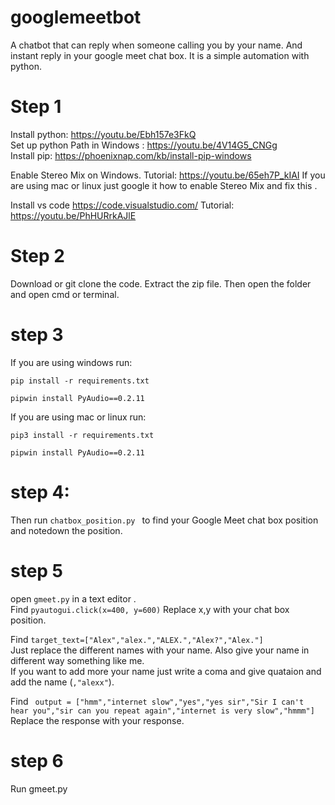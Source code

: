# googlemeetbot
A chatbot that can reply when someone calling you by your name. And instant reply in your google meet chat box. It is a simple automation with python.

# Step 1
Install python:
https://youtu.be/Ebh157e3FkQ  <br>
Set up python Path in Windows :
https://youtu.be/4V14G5_CNGg    <br>
Install pip:
https://phoenixnap.com/kb/install-pip-windows  <br>

Enable Stereo Mix on Windows. 
Tutorial: https://youtu.be/65eh7P_kIAI
If you are using mac or linux just google it how to enable  Stereo Mix  and fix this .

Install vs code
https://code.visualstudio.com/
Tutorial:
https://youtu.be/PhHURrkAJlE
# Step 2
Download or git clone the code. Extract the zip file. Then open the folder and open cmd or terminal.

# step 3
If you are using windows run: <br>
```
pip install -r requirements.txt 
```
```
pipwin install PyAudio==0.2.11
```

If you are using mac or linux run:<br>
```
pip3 install -r requirements.txt
```
```
pipwin install PyAudio==0.2.11
```

# step 4:
Then run ```chatbox_position.py ``` to find your Google Meet chat box position and notedown the position.

# step 5
open ```gmeet.py``` in a text editor .<br>
Find 
```pyautogui.click(x=400, y=600)```
Replace x,y with your chat box position.<br>

Find 
```target_text=["Alex","alex.","ALEX.","Alex?","Alex."] ```
<br>
Just replace the different names with your name. Also give your name in different way something like me.<br>
If you want to add more your name just write a coma and give quataion and add the name (```,"alexx"```).<br>

Find 
``` output = ["hmm","internet slow","yes","yes sir","Sir I can't hear you","sir can you repeat again","internet is very slow","hmmm"]```<br>
Replace the response with your response.

# step 6
Run gmeet.py 


